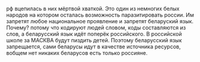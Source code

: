 рф вцепилась в них мёртвой хваткой. Это один из немногих белых народов на котором осталась возможность паразитировать россии. Им запретят любое национальное проявление и запретят беларуский язык. Почему? потому что кодируют людей словом, коды составляются из слов, а беларусский язык идёт поперёк российского. В российской школе за МАСКВА будут пиздить детей. Поэтому беларусский язык запрещается, сами беларусы идут в качестве источника ресурсов, вобщем нет никаких беларусов есть только россияне.